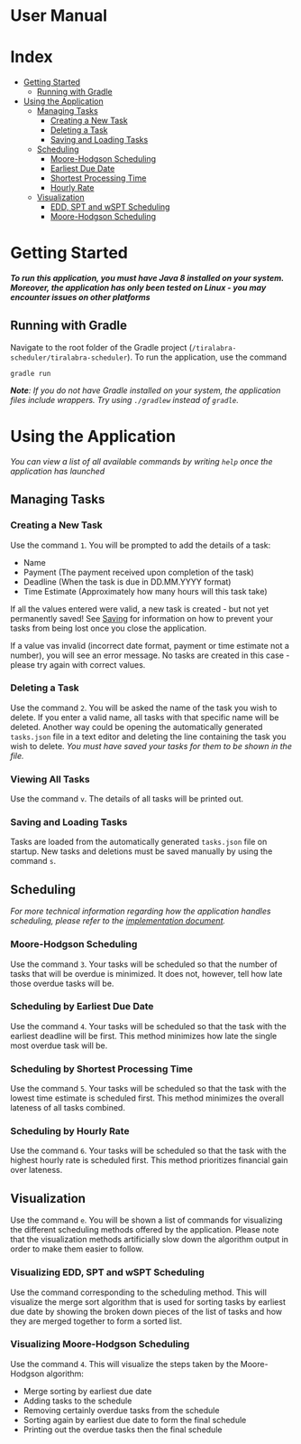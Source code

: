 # User Manual

# Index
- [Getting Started](#getting-started)
	- [Running with Gradle](#running-with-gradle)
- [Using the Application](#using-the-application)
	- [Managing Tasks](#managing-tasks)
		- [Creating a New Task](#creating-a-new-task)
		- [Deleting a Task](#deleting-a-task)
		- [Saving and Loading Tasks](#saving-and-loading-tasks)
	- [Scheduling](#scheduling)
		- [Moore-Hodgson Scheduling](#moore-hodgson-scheduling)
		- [Earliest Due Date](#scheduling-by-earliest-due-date)
		- [Shortest Processing Time](#scheduling-by-shortest-processing-time)
		- [Hourly Rate](#scheduling-by-hourly-rate)
	- [Visualization](#visualization)
		- [EDD, SPT and wSPT Scheduling](#visualizing-edd-spt-and-wspt-scheduling)
		- [Moore-Hodgson Scheduling](#visualizing-moore-hodgson-scheduling)
	

# Getting Started
***To run this application, you must have Java 8 installed on your system. Moreover, the application has only been tested on Linux - you may encounter issues on other platforms***

## Running with Gradle
Navigate to the root folder of the Gradle project (```/tiralabra-scheduler/tiralabra-scheduler```). To run the application, use the command
```
gradle run
```
***Note**: If you do not have Gradle installed on your system, the application files include wrappers. Try using ```./gradlew``` instead of ```gradle```.*

# Using the Application

*You can view a list of all available commands by writing ```help``` once the application has launched*

## Managing Tasks

### Creating a New Task

Use the command ```1```. You will be prompted to add the details of a task:
- Name
- Payment (The payment received upon completion of the task)
- Deadline (When the task is due in DD.MM.YYYY format)
- Time Estimate (Approximately how many hours will this task take)

If all the values entered were valid, a new task is created - but not yet permanently saved! See [Saving](#saving) for information on how to prevent your tasks from being lost once you close the application.

If a value vas invalid (incorrect date format, payment or time estimate not a number), you will see an error message. No tasks are created in this case - please try again with correct values.

### Deleting a Task

Use the command ```2```. You will be asked the name of the task you wish to delete. If you enter a valid name, all tasks with that specific name will be deleted. Another way could be opening the automatically generated ```tasks.json``` file in a text editor and deleting the line containing the task you wish to delete. *You must have saved your tasks for them to be shown in the file.*

### Viewing All Tasks

Use the command ```v```. The details of all tasks will be printed out.

### Saving and Loading Tasks

Tasks are loaded from the automatically generated ```tasks.json``` file on startup. New tasks and deletions must be saved manually by using the command ```s```.

## Scheduling

*For more technical information regarding how the application handles scheduling, please refer to the [implementation document](https://github.com/otsha/tiralabra-scheduler/blob/master/Documentation/implementation.md).*

### Moore-Hodgson Scheduling

Use the command ```3```. Your tasks will be scheduled so that the number of tasks that will be overdue is minimized. It does not, however, tell how late those overdue tasks will be.

### Scheduling by Earliest Due Date

Use the command ```4```. Your tasks will be scheduled so that the task with the earliest deadline will be first. This method minimizes how late the single most overdue task will be.

### Scheduling by Shortest Processing Time

Use the command ```5```. Your tasks will be scheduled so that the task with the lowest time estimate is scheduled first. This method minimizes the overall lateness of all tasks combined.

### Scheduling by Hourly Rate

Use the command ```6```. Your tasks will be scheduled so that the task with the highest hourly rate is scheduled first. This method prioritizes financial gain over lateness.

## Visualization

Use the command ```e```. You will be shown a list of commands for visualizing the different scheduling methods offered by the application. Please note that the visualization methods artificially slow down the algorithm output in order to make them easier to follow.

### Visualizing EDD, SPT and wSPT Scheduling

Use the command corresponding to the scheduling method. This will visualize the merge sort algorithm that is used for sorting tasks by earliest due date by showing the broken down pieces of the list of tasks and how they are merged together to form a sorted list.

### Visualizing Moore-Hodgson Scheduling

Use the command ```4```. This will visualize the steps taken by the Moore-Hodgson algorithm:

- Merge sorting by earliest due date
- Adding tasks to the schedule
- Removing certainly overdue tasks from the schedule
- Sorting again by earliest due date to form the final schedule
- Printing out the overdue tasks then the final schedule
